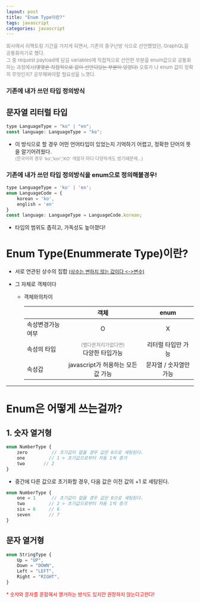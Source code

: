 ```yaml
---
layout: post
title: "Enum Type이란?"
tags: javascript
categories: javascript
---
```


<p style="color:#888;font-size:13px">회사에서 리팩토링 기간을 가지게 되면서, 기존의 중구난방 식으로 선언했었던, GraphQL을 공통화하기로 했다.<br/>
그 중  request payload에 담길 variables에 직접적으로 선언한 부분을 enum값으로 공통화하는 과정에서<span style="text-decoration:line-through">(몇몇은 직접적으로 값이 선언되있는 부분이 있었다)</span> 오류가 나 enum 값이 정확히 무엇인지? 공부해봐야할 필요성을 느꼇다.</p>

### 기존에 내가 쓰던 타입 정의방식

## 문자열 리터럴 타입

```javascript
type LanguageType = "ko" | "en";
const language: LanguageType = "ko";
```

- 이 방식으로 할 경우 어떤 언어타입이 있었는지 기억하기 어렵고, 정확한 단어의 뜻을 알기어려웠다.<br/>
  <span style="color:#888;font-size:12px">(한국어의 경우 'ko','kor','KO' 개발자 마다 다양하게도 썼기때문에...)</span>

### 기존에 내가 쓰던 타입 정의방식을 enum으로 정의해볼경우!

```javascript
type LanguageType = 'ko' | 'en';
enum LanguageCode = {
    korean = 'ko',
    english = 'en'
}
const language: LanguageType = LanguageCode.korean;
```

- 타입의 범위도 좁히고, 가독성도 높아졌다!

# Enum Type(Enummerate Type)이란?

- 서로 연관된 상수의 집합 <span style="text-decoration:underline;font-size:13px">(상수는 변하지 않는 값이다 <->변수)</span>
- 그 자체로 객체이다

  - 객체와의차이

    |                  |                                           객체                                           |          enum          |
    | ---------------- | :--------------------------------------------------------------------------------------: | :--------------------: |
    | 속성변경가능여부 |                                            O                                             |           X            |
    | 속성의 타입      | <span style="color:#888;font-size:13px">(별다른처리가없다면)</span><br/> 다양한 타입가능 |   리터럴 타입만 가능   |
    | 속성갑           |                            javascript가 허용하는 모든 값 가능                            | 문자열 / 숫자열만 가능 |

---

# Enum은 어떻게 쓰는걸까?

## 1. 숫자 열거형

```javascript
enum NumberType {
    zero         // 초기값이 없을 경우 값은 0으로 세팅된다.
    one         // 1 > 초기값으로부터 자동 1씩 증가
    two       // 2
}
```

- 중간에 다른 값으로 초기화할 경우, 다음 값은 이전 값의 +1 로 세탕된다.

```javascript
enum NumberType {
    one = 1      // 초기값이 없을 경우 값은 0으로 세팅된다.
    two         // 2 > 초기값으로부터 자동 1씩 증가
    six = 6     // 6
    seven       // 7
}
```

## 문자 열거형

```javascript
enum StringType {
    Up = "UP",
    Down = "DOWN",
    Left = "LEFT",
    Right = "RIGHT",
}
```

<span style="color:red;font-size:13px">\* 숫자와 문자를 혼합해서 열거하는 방식도 있지만 권장하지 않는다고한다!</span>
